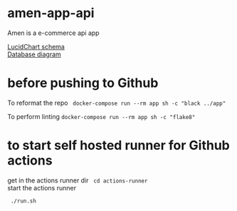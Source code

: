 # amen-app-api

Amen is a e-commerce api app

<a href="https://lucid.app/lucidchart/41e6c830-de76-4835-bab7-a846e6f195d6/edit?page=0_0&invitationId=inv_7beaef43-08ab-4bb3-a02f-49a69f8e89cc#"> LucidChart schema</a> <br> 
<a href="https://dbdiagram.io/d/6428b3725758ac5f1725fcc0"> Database diagram </a>

# before pushing to Github

To reformat the repo
`` docker-compose run --rm app sh -c "black ../app"``

To perform linting
`` docker-compose run --rm app sh -c "flake8" ``

# to start self hosted runner for Github actions

get in the actions runner dir
`` cd actions-runner``  
start the actions runner

`` ./run.sh``

